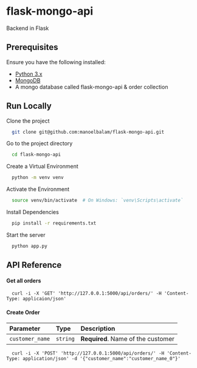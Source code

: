 # flask-mongo-api

Backend in Flask 

## Prerequisites
Ensure you have the following installed:
 - [Python 3.x](https://www.python.org/downloads/)
 - [MongoDB](https://www.mongodb.com/docs/manual/installation/)
 - A mongo database called flask-mongo-api & order collection

## Run Locally

Clone the project

```bash
  git clone git@github.com:manoelbalam/flask-mongo-api.git
```

Go to the project directory

```bash
  cd flask-mongo-api
```

Create a Virtual Environment

```bash
  python -m venv venv
```

Activate the Environment

```bash
  source venv/bin/activate  # On Windows: `venv\Scripts\activate`
```

Install Dependencies

```bash
  pip install -r requirements.txt
```

Start the server

```bash
  python app.py
```
## API Reference

#### Get all orders

```http
  curl -i -X 'GET' 'http://127.0.0.1:5000/api/orders/' -H 'Content-Type: applicaion/json'
```

#### Create Order

| Parameter | Type     | Description                       |
| :-------- | :------- | :-------------------------------- |
| `customer_name`      | `string` | **Required**. Name of the customer |

```http
  curl -i -X 'POST' 'http://127.0.0.1:5000/api/orders/' -H 'Content-Type: application/json' -d '{"customer_name":"customer_name_0"}'
```